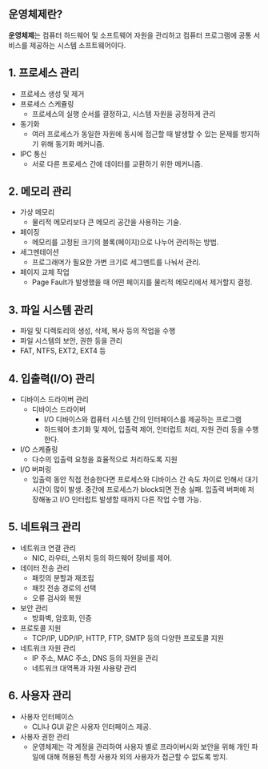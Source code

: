 ## 운영체제란?

**운영체제**는 컴퓨터 하드웨어 및 소프트웨어 자원을 관리하고 컴퓨터 프로그램에 공통 서비스를 제공하는 시스템 소프트웨어이다.

## 1. 프로세스 관리

- 프로세스 생성 및 제거
- 프로세스 스케쥴링
  - 프로세스의 실행 순서를 결정하고, 시스템 자원을 공정하게 관리
- 동기화
  - 여러 프로세스가 동일한 자원에 동시에 접근할 때 발생할 수 있는 문제를 방지하기 위해 동기화 메커니즘.
- IPC 통신
  - 서로 다른 프로세스 간에 데이터를 교환하기 위한 메커니즘.

## 2. 메모리 관리

- 가상 메모리
  - 물리적 메모리보다 큰 메모리 공간을 사용하는 기술.
- 페이징
  - 메모리를 고정된 크기의 블록(페이지)으로 나누어 관리하는 방법.
- 세그멘테이션
  - 프로그래머가 필요한 가변 크기로 세그멘트를 나눠서 관리.
- 페이지 교체 작업
  - Page Fault가 발생했을 때 어떤 페이지를 물리적 메모리에서 제거할지 결정.

## 3. 파일 시스템 관리

- 파일 및 디렉토리의 생성, 삭제, 복사 등의 작업을 수행
- 파일 시스템의 보안, 권한 등을 관리
- FAT, NTFS, EXT2, EXT4 등

## 4. 입출력(I/O) 관리

- 디바이스 드라이버 관리
  - 디바이스 드라이버
    - I/O 디바이스와 컴퓨터 시스템 간의 인터페이스를 제공하는 프로그램
    - 하드웨어 초기화 및 제어, 입출력 제어, 인터럽트 처리, 자원 관리 등을 수행한다.
- I/O 스케쥴링
  - 다수의 입출력 요청을 효율적으로 처리하도록 지원
- I/O 버퍼링
  - 입출력 동안 직접 전송한다면 프로세스와 디바이스 간 속도 차이로 인해서 대기 시간이 많이 발생. 중간에 프로세스가 block되면 전송 실패. 입출력 버퍼에 저장해놓고 I/O 인터럽트 발생할 때까지 다른 작업 수행 가능.

## 5. 네트워크 관리

- 네트워크 연결 관리
  - NIC, 라우터, 스위치 등의 하드웨어 장비를 제어.
- 데이터 전송 관리
  - 패킷의 분할과 재조립
  - 패킷 전송 경로의 선택
  - 오류 검사와 복원
- 보안 관리
  - 방화벽, 암호화, 인증
- 프로토콜 지원
  - TCP/IP, UDP/IP, HTTP, FTP, SMTP 등의 다양한 프로토콜 지원
- 네트워크 자원 관리
  - IP 주소, MAC 주소, DNS 등의 자원을 관리
  - 네트워크 대역폭과 자원 사용량 관리

## 6. 사용자 관리

- 사용자 인터페이스
  - CLI나 GUI 같은 사용자 인터페이스 제공.
- 사용자 권한 관리
  - 운영체제는 각 계정을 관리하여 사용자 별로 프라이버시와 보안을 위해 개인 파일에 대해 허용된 특정 사용자 외의 사용자가 접근할 수 없도록 방지.
